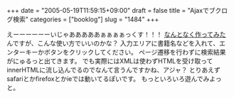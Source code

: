 +++
date = "2005-05-19T11:59:15+09:00"
draft = false
title = "Ajaxでブクログ検索"
categories = ["booklog"]
slug = "1484"
+++

えーーーーーーいじゃあああああぁぁぁぁっくす！！！
<a href="http://booklog.jp/ajax.php" target="_blank">なんとなく作ってみた</a>んですが、こんな使い方でいいのかな？
入力エリアに書籍名などを入れて、エンターキーかボタンをクリックしてください。
ページ遷移を行わずに検索結果がにゅるっと出てきます。
でも実際にはXMLは使わずHTMLを受け取ってinnerHTMLに流し込んでるのでなんて言うんですかね、アジャ？
とりあえずsafariとかfirefoxとかieでは動いてるぽいです。
もっといろいろ遊んでみよっと。
